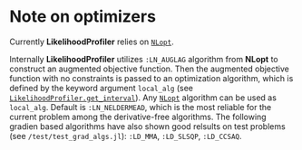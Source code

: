 # Note on optimizers

Currently **LikelihoodProfiler** relies on [`NLopt`](https://nlopt.readthedocs.io/en/latest/). 

Internally **LikelihoodProfiler** utilizes `:LN_AUGLAG` algorithm from **NLopt** to construct an augmented objective function. Then the augmented objective function with no constraints is passed to an optimization algorithm, which is defined by the keyword argument `local_alg` (see [`LikelihoodProfiler.get_interval`](@ref)). Any [`NLopt`](https://nlopt.readthedocs.io/en/latest/NLopt_Algorithms/) algorithm can be used as `local_alg`.  Default is `:LN_NELDERMEAD`, which is the most reliable for the current problem among the derivative-free algorithms. The following gradien based algorithms have also shown good relsults on test problems (see `/test/test_grad_algs.jl`): `:LD_MMA`, `:LD_SLSQP`, `:LD_CCSAQ`.